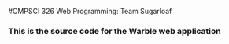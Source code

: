 #CMPSCI 326 Web Programming: Team Sugarloaf
### This is the source code for the Warble web application
